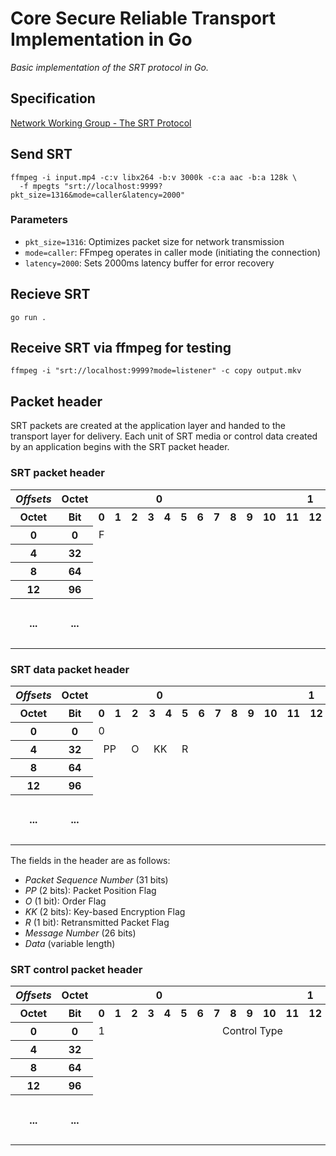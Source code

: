 # Core Secure Reliable Transport Implementation in Go

_Basic implementation of the SRT protocol in Go._

## Specification

[Network Working Group - The SRT Protocol](https://datatracker.ietf.org/doc/html/draft-sharabayko-srt-01)

## Send SRT

```
ffmpeg -i input.mp4 -c:v libx264 -b:v 3000k -c:a aac -b:a 128k \
  -f mpegts "srt://localhost:9999?pkt_size=1316&mode=caller&latency=2000"
```

### Parameters

- `pkt_size=1316`: Optimizes packet size for network transmission
- `mode=caller`: FFmpeg operates in caller mode (initiating the connection)
- `latency=2000`: Sets 2000ms latency buffer for error recovery

## Recieve SRT

```
go run .
```

## Receive SRT via ffmpeg for testing

```
ffmpeg -i "srt://localhost:9999?mode=listener" -c copy output.mkv
```

## Packet header

SRT packets are created at the application layer and handed to the transport layer for delivery. Each unit of SRT media or control data created by an application begins with the SRT packet header.

### SRT packet header

<table style="text-align:center">
    <tbody>
        <tr>
            <th><i>Offsets</i>
            </th>
            <th>Octet
            </th>
            <th colspan="8">0
            </th>
            <th colspan="8">1
            </th>
            <th colspan="8">2
            </th>
            <th colspan="8">3
            </th>
        </tr>
        <tr>
            <th>Octet
            </th>
            <th>Bit</th>
            <th>0
            </th>
            <th>1
            </th>
            <th colspan="1">2
            </th>
            <th colspan="1">3
            </th>
            <th>4
            </th>
            <th>5
            </th>
            <th>6
            </th>
            <th>7
            </th>
            <th colspan="1">8
            </th>
            <th>9
            </th>
            <th>10
            </th>
            <th>11
            </th>
            <th>12
            </th>
            <th>13
            </th>
            <th>14
            </th>
            <th>15
            </th>
            <th>16
            </th>
            <th>17
            </th>
            <th>18
            </th>
            <th>19
            </th>
            <th>20
            </th>
            <th>21
            </th>
            <th>22
            </th>
            <th>23
            </th>
            <th>24
            </th>
            <th>25
            </th>
            <th>26
            </th>
            <th>27
            </th>
            <th>28
            </th>
            <th>29
            </th>
            <th>30
            </th>
            <th>31
            </th>
        </tr>
        <tr align="center">
            <th>0
            </th>
            <th>0
            </th>
            <td colspan="1">F
            </td>
            <td colspan="31">Field meaning depends on the packet type
            </td>
        </tr>
        <tr align="center">
            <th>4
            </th>
            <th colspan="1">32
            </th>
            <td colspan="32">Field meaning depends on the packet type
            </td>
        </tr>
        <tr align="center">
            <th>8
            </th>
            <th>64
            </th>
            <td colspan="32">Timestamp
            </td>
        </tr>
        <tr align="center">
            <th>12
            </th>
            <th>96
            </th>
            <td colspan="32">Destination Socket ID
            </td>
        </tr>
        <tr align="center" style="height: 5em;">
            <th>...
            </th>
            <th>...
            </th>
            <td colspan="32">Packet Contents<br>(depends on the packet type)
            </td>
        </tr>
    </tbody>
</table>

### SRT data packet header

<table style="text-align:center">
    <tbody>
        <tr>
            <th><i>Offsets</i>
            </th>
            <th>Octet
            </th>
            <th colspan="8">0
            </th>
            <th colspan="8">1
            </th>
            <th colspan="8">2
            </th>
            <th colspan="8">3
            </th>
        </tr>
        <tr>
            <th>Octet
            </th>
            <th>Bit</th>
            <th>0
            </th>
            <th>1
            </th>
            <th colspan="1">2
            </th>
            <th colspan="1">3
            </th>
            <th>4
            </th>
            <th>5
            </th>
            <th>6
            </th>
            <th>7
            </th>
            <th colspan="1">8
            </th>
            <th>9
            </th>
            <th>10
            </th>
            <th>11
            </th>
            <th>12
            </th>
            <th>13
            </th>
            <th>14
            </th>
            <th>15
            </th>
            <th>16
            </th>
            <th>17
            </th>
            <th>18
            </th>
            <th>19
            </th>
            <th>20
            </th>
            <th>21
            </th>
            <th>22
            </th>
            <th>23
            </th>
            <th>24
            </th>
            <th>25
            </th>
            <th>26
            </th>
            <th>27
            </th>
            <th>28
            </th>
            <th>29
            </th>
            <th>30
            </th>
            <th>31
            </th>
        </tr>
        <tr align="center">
            <th>0
            </th>
            <th>0
            </th>
            <td colspan="1">0
            </td>
            <td colspan="31">Packet Sequence Number
            </td>
        </tr>
        <tr align="center">
            <th>4
            </th>
            <th>32
            </th>
            <td colspan="2">PP
            </td>
            <td>O
            </td>
            <td colspan="2">KK
            </td>
            <td>R
            </td>
            <td colspan="26">Message Number
            </td>
        </tr>
        <tr align="center">
            <th>8
            </th>
            <th>64
            </th>
            <td colspan="32">Timestamp
            </td>
        </tr>
        <tr align="center">
            <th>12
            </th>
            <th>96
            </th>
            <td colspan="32">Destination Socket ID
            </td>
        </tr>
        <tr align="center" style="height: 5em;">
            <th>...
            </th>
            <th>...
            </th>
            <td colspan="32">Data
            </td>
        </tr>
    </tbody>
</table>

The fields in the header are as follows:

- *Packet Sequence Number* (31 bits)
- *PP* (2 bits): Packet Position Flag
- *O* (1 bit): Order Flag
- *KK* (2 bits): Key-based Encryption Flag
- *R* (1 bit): Retransmitted Packet Flag
- *Message Number* (26 bits)
- *Data* (variable length)

### SRT control packet header

<table style="text-align:center">
    <tbody>
        <tr>
            <th><i>Offsets</i>
            </th>
            <th>Octet
            </th>
            <th colspan="8">0
            </th>
            <th colspan="8">1
            </th>
            <th colspan="8">2
            </th>
            <th colspan="8">3
            </th>
        </tr>
        <tr>
            <th>Octet
            </th>
            <th>Bit</th>
            <th>0
            </th>
            <th>1
            </th>
            <th colspan="1">2
            </th>
            <th colspan="1">3
            </th>
            <th>4
            </th>
            <th>5
            </th>
            <th>6
            </th>
            <th>7
            </th>
            <th colspan="1">8
            </th>
            <th>9
            </th>
            <th>10
            </th>
            <th>11
            </th>
            <th>12
            </th>
            <th>13
            </th>
            <th>14
            </th>
            <th>15
            </th>
            <th>16
            </th>
            <th>17
            </th>
            <th>18
            </th>
            <th>19
            </th>
            <th>20
            </th>
            <th>21
            </th>
            <th>22
            </th>
            <th>23
            </th>
            <th>24
            </th>
            <th>25
            </th>
            <th>26
            </th>
            <th>27
            </th>
            <th>28
            </th>
            <th>29
            </th>
            <th>30
            </th>
            <th>31
            </th>
        </tr>
        <tr align="center">
            <th>0
            </th>
            <th>0
            </th>
            <td colspan="1">1
            </td>
            <td colspan="15">Control Type
            </td>
            <td colspan="16">Subtype
            </td>
        </tr>
        <tr align="center">
            <th>4
            </th>
            <th>32
            </th>
            <td colspan="32">Type-specific Information
            </td>
        </tr>
        <tr align="center">
            <th>8
            </th>
            <th>64
            </th>
            <td colspan="32">Timestamp
            </td>
        </tr>
        <tr align="center">
            <th>12
            </th>
            <th>96
            </th>
            <td colspan="32">Destination Socket ID
            </td>
        </tr>
        <tr align="center" style="height: 5em;">
            <th>...
            </th>
            <th>...
            </th>
            <td colspan="32">Control Information Field (CIF)
            </td>
        </tr>
    </tbody>
</table>
